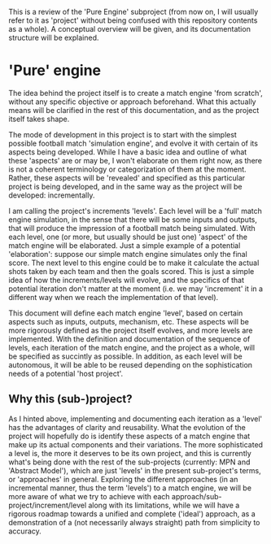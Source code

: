 This is a review of the 'Pure Engine' subproject (from now on, I will usually refer to it as 'project' without being confused with this repository contents as a whole). 
A conceptual overview will be given, and its documentation structure will be explained.

# 'Pure' engine

The idea behind the project itself is to create a match engine 'from scratch', without any specific objective or approach beforehand. 
What this actually means will be clarified in the rest of this documentation, and as the project itself takes shape.

The mode of development in this project is to start with the simplest possible football match 'simulation engine', and evolve it with certain of its aspects being developed. 
While I have a basic idea and outline of what these 'aspects' are or may be, I won't elaborate on them right now, as there is not a coherent terminology or categorization of them at the moment. 
Rather, these aspects will be 'revealed' and specified as this particular project is being developed, and in the same way as the project will be developed: incrementally.

I am calling the project's increments 'levels'. Each level will be a 'full' match engine simulation, in the sense that there will be some inputs and outputs, 
that will produce the impression of a football match being simulated. With each level, one (or more, but usually should be just one) 'aspect' of the match engine will be elaborated. 
Just a simple example of a potential 'elaboration': suppose our simple match engine simulates only the final score. 
The next level to this engine could be to make it calculate the actual shots taken by each team and then the goals scored. 
This is just a simple idea of how the increments/levels will evolve, and the specifics of that potential iteration don't matter at the moment 
(i.e. we may 'increment' it in a different way when we reach the implementation of that level).

This document will define each match engine 'level', based on certain aspects such as inputs, outputs, mechanism, etc. 
These aspects will be more rigorously defined as the project itself evolves, and more levels are implemented. With the definition and documentation of the sequence of levels, each iteration of the match engine, 
and the project as a whole, will be specified as succintly as possible. In addition, as each level will be autonomous, it will be able to be reused depending on the sophistication needs of a potential 'host project'.

## Why this (sub-)project?

As I hinted above, implementing and documenting each iteration as a 'level' has the advantages of clarity and reusability. What the evolution of the project will hopefully do is identify these aspects of a match engine that
make up its actual components and their variations. The more sophisticated a level is, the more it deserves to be its own project, and this is currently what's being done with the rest of the sub-projects 
(currently: MPN and 'Abstract Model'), which are just 'levels' in the present sub-project's terms, or 'approaches' in general. 
Exploring the different approaches (in an incremental manner, thus the term 'levels') to a match engine, we will be more aware of what we try to achieve with each approach/sub-project/increment/level along with 
its limitations, while we will have a rigorous roadmap towards a unified and complete ('ideal') approach, as a demonstration of a (not necessarily always straight) path from simplicity to accuracy.
